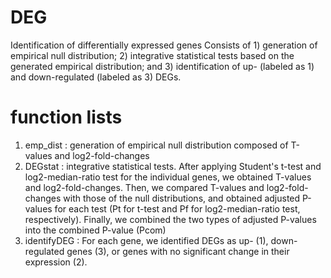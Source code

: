 # DEG
Identification of differentially expressed genes
Consists of 1) generation of empirical null distribution; 2) integrative statistical tests based on the generated empirical distribution; and 3) identification of up- (labeled as 1) and down-regulated (labeled as 3) DEGs.


# function lists
1) emp_dist : generation of empirical null distribution composed of T-values and log2-fold-changes
2) DEGstat : integrative statistical tests. After applying Student's t-test and log2-median-ratio test for the individual genes, we obtained T-values and log2-fold-changes. Then, we compared T-values and log2-fold-changes with those of the null distributions, and obtained adjusted P-values for each test (Pt for t-test and Pf for log2-median-ratio test, respectively). Finally, we combined the two types of adjusted P-values into the combined P-value (Pcom)
3) identifyDEG : For each gene, we identified DEGs as up- (1), down-regulated genes (3), or genes with no significant change in their expression (2).

